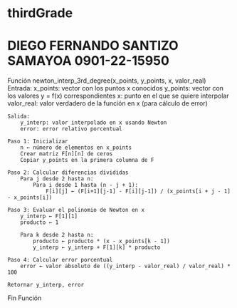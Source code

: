 # thirdGrade
# DIEGO FERNANDO SANTIZO SAMAYOA 0901-22-15950

Función newton_interp_3rd_degree(x_points, y_points, x, valor_real)
    Entrada:
        x_points: vector con los puntos x conocidos
        y_points: vector con los valores y = f(x) correspondientes
        x: punto en el que se quiere interpolar
        valor_real: valor verdadero de la función en x (para cálculo de error)

    Salida:
        y_interp: valor interpolado en x usando Newton
        error: error relativo porcentual

    Paso 1: Inicializar
        n ← número de elementos en x_points
        Crear matriz F[n][n] de ceros
        Copiar y_points en la primera columna de F

    Paso 2: Calcular diferencias divididas
        Para j desde 2 hasta n:
            Para i desde 1 hasta (n - j + 1):
                F[i][j] ← (F[i+1][j-1] - F[i][j-1]) / (x_points[i + j - 1] - x_points[i])

    Paso 3: Evaluar el polinomio de Newton en x
        y_interp ← F[1][1]
        producto ← 1

        Para k desde 2 hasta n:
            producto ← producto * (x - x_points[k - 1])
            y_interp ← y_interp + F[1][k] * producto

    Paso 4: Calcular error porcentual
        error ← valor absoluto de ((y_interp - valor_real) / valor_real) * 100

    Retornar y_interp, error
Fin Función
